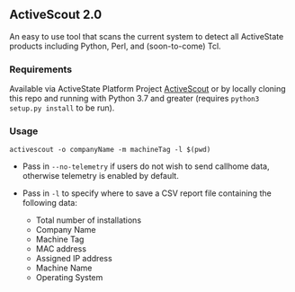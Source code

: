## ActiveScout 2.0

An easy to use tool that scans the current system to detect all ActiveState products including Python, Perl, and (soon-to-come) Tcl.

### Requirements
Available via ActiveState Platform Project [ActiveScout](https://platform.activestate.com/ActiveState/ActiveScout) or by locally cloning this repo and running with Python 3.7 and greater (requires `python3 setup.py install` to be run).

### Usage
`activescout -o companyName -m machineTag -l $(pwd)`

- Pass in `--no-telemetry` if users do not wish to send callhome data, otherwise telemetry is enabled by default.

- Pass in `-l` to specify where to save a CSV report file containing the following data:
    - Total number of installations
    - Company Name
    - Machine Tag
    - MAC address
    - Assigned IP address
    - Machine Name
    - Operating System
